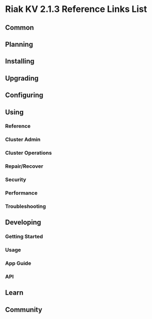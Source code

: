 # Riak KV 2.1.3 Reference Links List


## Common

[downloads]: /riak/kv/2.0.6/downloads/
[install index]: /riak/kv/2.0.6/setup/installing
[upgrade index]: /riak/kv/2.0.6/upgrading
[plan index]: /riak/kv/2.0.6/planning
[config index]: /riak/2.1.3/using/configuring/
[config reference]: /riak/kv/2.0.6/configuring/reference/
[manage index]: /riak/kv/2.0.6/using/managing
[performance index]: /riak/kv/2.0.6/using/performance
[glossary vnode]: /riak/kv/2.0.6/learn/glossary/#Vnode
[contact basho]: http://basho.com/contact/


## Planning

[plan index]: /riak/kv/2.0.6/setup/planning
[plan start]: /riak/kv/2.0.6/setup/planning/start
[plan backend]: /riak/kv/2.0.6/setup/planning/backend
[plan backend bitcask]: /riak/kv/2.0.6/setup/planning/backend/bitcask
[plan backend leveldb]: /riak/kv/2.0.6/setup/planning/backend/leveldb
[plan backend memory]: /riak/kv/2.0.6/setup/planning/backend/memory
[plan backend multi]: /riak/kv/2.0.6/setup/planning/backend/multi
[plan cluster capacity]: /riak/kv/2.0.6/setup/planning/cluster-capacity
[plan bitcask capacity]: /riak/kv/2.0.6/setup/planning/bitcask-capacity-calc
[plan best practices]: /riak/kv/2.0.6/setup/planning/best-practices
[plan future]: /riak/kv/2.0.6/setup/planning/future


## Installing

[install index]: /riak/kv/2.0.6/setup/installing
[install aws]: /riak/kv/2.0.6/setup/installing/amazon-web-services
[install debian & ubuntu]: /riak/kv/2.0.6/setup/installing/debian-ubuntu
[install freebsd]: /riak/kv/2.0.6/setup/installing/freebsd
[install mac osx]: /riak/kv/2.0.6/setup/installing/mac-osx
[install rhel & centos]: /riak/kv/2.0.6/setup/installing/rhel-centos
[install smartos]: /riak/kv/2.0.6/setup/installing/smartos
[install solaris]: /riak/kv/2.0.6/setup/installing/solaris
[install suse]: /riak/kv/2.0.6/setup/installing/suse
[install windows azure]: /riak/kv/2.0.6/setup/installing/windows-azure

[install source index]: /riak/kv/2.0.6/setup/installing/source
[install source erlang]: /riak/kv/2.0.6/setup/installing/source/erlang
[install source jvm]: /riak/kv/2.0.6/setup/installing/source/jvm

[install verify]: /riak/kv/2.0.6/setup/installing/verify


## Upgrading

[upgrade index]: /riak/kv/2.0.6/setup/upgrading
[upgrade checklist]: /riak/kv/2.0.6/setup/upgrading/checklist
[upgrade version]: /riak/kv/2.0.6/setup/upgrading/version
[upgrade cluster]: /riak/kv/2.0.6/setup/upgrading/cluster
[upgrade mdc]: /riak/kv/2.0.6/setup/upgrading/multi-datacenter
[upgrade downgrade]: /riak/kv/2.0.6/setup/upgrading/downgrade


## Configuring

[config index]: /riak/kv/2.0.6/configuring
[config basic]: /riak/kv/2.0.6/configuring/basic
[config backend]: /riak/kv/2.0.6/configuring/backend
[config manage]: /riak/kv/2.0.6/configuring/managing
[config reference]: /riak/kv/2.0.6/configuring/reference/
[config strong consistency]: /riak/kv/2.0.6/configuring/strong-consistency
[config load balance]: /riak/kv/2.0.6/configuring/load-balancing-proxy
[config mapreduce]: /riak/kv/2.0.6/configuring/map-reduce
[config search]: /riak/kv/2.0.6/configuring/search/

[config v3 mdc]: /riak/kv/2.0.6/configuring/v3-multi-datacenter
[config v3 nat]: /riak/kv/2.0.6/configuring/v3-multi-datacenter/nat
[config v3 quickstart]: /riak/kv/2.0.6/configuring/v3-multi-datacenter/quick-start
[config v3 ssl]: /riak/kv/2.0.6/configuring/v3-multi-datacenter/ssl

[config v2 mdc]: /riak/kv/2.0.6/configuring/v2-multi-datacenter
[config v2 nat]: /riak/kv/2.0.6/configuring/v2-multi-datacenter/nat
[config v2 quickstart]: /riak/kv/2.0.6/configuring/v2-multi-datacenter/quick-start
[config v2 ssl]: /riak/kv/2.0.6/configuring/v2-multi-datacenter/ssl



## Using

[use index]: /riak/kv/2.0.6/using/
[use admin commands]: /riak/kv/2.0.6/using/cluster-admin-commands
[use running cluster]: /riak/kv/2.0.6/using/running-a-cluster

### Reference

[use ref custom code]: /riak/kv/2.0.6/using/reference/custom-code
[use ref handoff]: /riak/kv/2.0.6/using/reference/handoff
[use ref monitoring]: /riak/kv/2.0.6/using/reference/monitoring
[use ref search]: /riak/kv/2.0.6/using/reference/search
[use ref 2i]: /riak/kv/2.0.6/using/reference/secondary-indexes
[use ref snmp]: /riak/kv/2.0.6/using/reference/snmp
[use ref strong consistency]: /riak/2.1.3/using/reference/strong-consistency
[use ref jmx]: /riak/kv/2.0.6/using/reference/jmx
[use ref obj del]: /riak/kv/2.0.6/using/reference/object-deletion/
[use ref v3 mdc]: /riak/kv/2.0.6/using/reference/v3-multi-datacenter
[use ref v2 mdc]: /riak/kv/2.0.6/using/reference/v2-multi-datacenter

### Cluster Admin

[use admin index]: /riak/kv/2.0.6/using/admin/
[use admin commands]: /riak/kv/2.0.6/using/admin/commands/
[use admin riak cli]: /riak/kv/2.0.6/using/admin/riak-cli/
[use admin riak-admin]: /riak/kv/2.0.6/using/admin/riak-admin/
[use admin riak control]: /riak/kv/2.0.6/using/admin/riak-control/

### Cluster Operations

[cluster ops add remove node]: /riak/kv/2.0.6/using/cluster-operations/adding-removing-nodes
[cluster ops inspect node]: /riak/kv/2.0.6/using/cluster-operations/inspecting-node
[cluster ops change info]: /riak/kv/2.0.6/using/cluster-operations/changing-cluster-info
[cluster ops load balance]: /riak/kv/2.0.6/using/cluster-operations/load-balancing
[cluster ops bucket types]: /riak/kv/2.0.6/using/cluster-operations/bucket-types
[cluster ops handoff]: /riak/kv/2.0.6/using/cluster-operations/handoff
[cluster ops log]: /riak/kv/2.0.6/using/cluster-operations/logging
[cluster ops obj del]: /riak/kv/2.0.6/using/cluster-operations/object-deletion
[cluster ops backup]: /riak/kv/2.0.6/using/cluster-operations/backing-up
[cluster ops mdc]: /riak/kv/2.0.6/using/cluster-operations/multi-datacenter
[cluster ops strong consistency]: /riak/kv/2.0.6/using/cluster-operations/strong-consistency
[cluster ops 2i]: /riak/kv/2.0.6/using/cluster-operations/secondary-indexes
[cluster ops v3 mdc]: /riak/kv/2.0.6/using/cluster-operations/v3-multi-datacenter
[cluster ops v2 mdc]: /riak/kv/2.0.6/using/cluster-operations/v2-multi-datacenter

### Repair/Recover

[repair recover index]: /riak/kv/2.0.6/repair-recovery
[repair recover index]: /riak/kv/2.0.6/repair-recovery/failure-recovery/

### Security

[security index]: /riak/kv/2.0.6/using/security/
[security basics]: /riak/kv/2.0.6/using/security/basics
[security managing]: /riak/kv/2.0.6/using/security/managing-sources/

### Performance

[perf index]: /riak/kv/2.0.6/using/performance/
[perf benchmark]: /riak/kv/2.0.6/using/performance/benchmarking
[perf open files]: /riak/kv/2.0.6/using/performance/open-files-limit/
[perf erlang]: /riak/kv/2.0.6/using/performance/erlang
[perf aws]: /riak/kv/2.0.6/using/performance/amazon-web-services
[perf latency checklist]: /riak/kv/2.0.6/using/performance/latency-reduction-checklist

### Troubleshooting

[troubleshoot http]: /riak/kv/2.0.6/using/troubleshooting/http-204


## Developing

[dev index]: /riak/kv/2.0.6/developing
[dev client libraries]: /riak/kv/2.0.6/developing/client-libraries
[dev data model]: /riak/kv/2.0.6/developing/data-modeling
[dev data types]: /riak/kv/2.0.6/developing/data-types
[dev kv model]: /riak/kv/2.0.6/developing/key-value-modeling

### Getting Started

[getting started]: /riak/kv/2.0.6/developing/getting-started
[getting started java]: /riak/kv/2.0.6/developing/getting-started/java
[getting started ruby]: /riak/kv/2.0.6/developing/getting-started/ruby
[getting started python]: /riak/kv/2.0.6/developing/getting-started/python
[getting started php]: /riak/kv/2.0.6/developing/getting-started/php
[getting started csharp]: /riak/kv/2.0.6/developing/getting-started/csharp
[getting started nodejs]: /riak/kv/2.0.6/developing/getting-started/nodejs
[getting started erlang]: /riak/kv/2.0.6/developing/getting-started/erlang
[getting started golang]: /riak/kv/2.0.6/developing/getting-started/golang

[obj model java]: /riak/kv/2.0.6/developing/getting-started/java/object-modeling
[obj model ruby]: /riak/kv/2.0.6/developing/getting-started/ruby/object-modeling
[obj model python]: /riak/kv/2.0.6/developing/getting-started/python/object-modeling
[obj model csharp]: /riak/kv/2.0.6/developing/getting-started/csharp/object-modeling
[obj model nodejs]: /riak/kv/2.0.6/developing/getting-started/nodejs/object-modeling
[obj model erlang]: /riak/kv/2.0.6/developing/getting-started/erlang/object-modeling
[obj model golang]: /riak/kv/2.0.6/developing/getting-started/golang/object-modeling

### Usage

[usage index]: /riak/kv/2.0.6/developing/usage
[usage bucket types]: /riak/kv/2.0.6/developing/usage/bucket-types
[usage commit hooks]: /riak/kv/2.0.6/developing/usage/commit-hooks
[usage conflict resolution]: /riak/kv/2.0.6/developing/usage/conflict-resolution
[usage content types]: /riak/kv/2.0.6/developing/usage/content-types
[usage create objects]: /riak/kv/2.0.6/developing/usage/create-objects
[usage custom extractors]: /riak/kv/2.0.6/developing/usage/custom-extractors
[usage delete objects]: /riak/kv/2.0.6/developing/usage/deleting-objects
[usage mapreduce]: /riak/kv/2.0.6/developing/usage/mapreduce
[usage search]: /riak/kv/2.0.6/developing/usage/search
[usage search schema]: /riak/kv/2.0.6/developing/usage/search-schemas
[usage search data types]: /riak/kv/2.0.6/developing/usage/searching-data-types
[usage 2i]: /riak/kv/2.0.6/developing/usage/secondary-indexes
[usage update objects]: /riak/kv/2.0.6/developing/usage/updating-objects

### App Guide

[apps mapreduce]: /riak/kv/2.0.6/developing/app-guide/advanced-mapreduce
[apps replication properties]: /riak/kv/2.0.6/developing/app-guide/replication-properties
[apps strong consistency]: /riak/kv/2.0.6/developing/app-guide/strong-consistency

### API

[dev api backend]: /riak/kv/2.0.6/developing/api/backend
[dev api http]: /riak/kv/2.0.6/developing/api/http
[dev api http status]: /riak/kv/2.0.6/developing/api/http/status
[dev api pbc]: /riak/kv/2.0.6/developing/api/protocol-buffers/


## Learn

[learn new nosql]: /riak/kv/learn/new-to-nosql
[learn use cases]: /riak/kv/learn/use-cases
[learn why riak]: /riak/kv/learn/why-riak-kv

[glossary]: /riak/kv/2.0.6/learn/glossary/
[glossary aae]: /riak/kv/2.0.6/learn/glossary/#Active-Anti-Entropy-AAE-
[glossary read rep]: /riak/kv/2.0.6/learn/glossary/#read-repair
[glossary vnode]: /riak/kv/2.0.6/learn/glossary/#Vnode

[concept aae]: /riak/kv/2.0.6/learn/concepts/active-anti-entropy/
[concept buckets]: /riak/kv/2.0.6/learn/concepts/buckets
[concept cap neg]: /riak/kv/2.0.6/learn/concepts/capability-negotiation
[concept causal context]: /riak/kv/2.0.6/learn/concepts/causal-context
[concept clusters]: /riak/kv/2.0.6/learn/concepts/clusters/
[concept crdts]: /riak/kv/2.0.6/learn/concepts/crdts
[concept eventual consistency]: /riak/kv/2.0.6/learn/concepts/eventual-consistency
[concept keys objects]: /riak/kv/2.0.6/learn/concepts/keys-and-objects
[concept replication]: /riak/kv/2.0.6/learn/concepts/replication
[concept strong consistency]: /riak/kv/2.0.6/learn/concepts/strong-consistency
[concept vnodes]: /riak/kv/2.0.6/learn/concepts/vnodes



## Community

[community]: /community
[community projects]: /community/projects
[reporting bugs]: /community/reporting-bugs
[taishi]: /community/taishi

